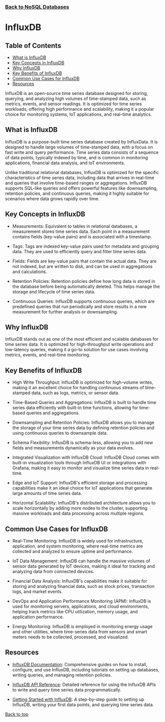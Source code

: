 ### [Back to NoSQL Databases](../readme.md)

# InfluxDB

## Table of Contents

- [What is InfluxDB](#what-is-influxdb)
- [Key Concepts in InfluxDB](#key-concepts-in-influxdb)
- [Why InfluxDB](#why-influxdb)
- [Key Benefits of InfluxDB](#key-benefits-of-influxdb)
- [Common Use Cases for InfluxDB](#common-use-cases-for-influxdb)
- [Resources](#resources)

InfluxDB is an open-source time series database designed for storing, querying, and analyzing high volumes of time-stamped data, such as metrics, events, and sensor readings. It is optimized for time series workloads, offering high performance and scalability, making it a popular choice for monitoring systems, IoT applications, and real-time analytics.

## What is InfluxDB

InfluxDB is a purpose-built time series database created by InfluxData. It is designed to handle large volumes of time-stamped data, with a focus on fast write and query performance. Time series data consists of a sequence of data points, typically indexed by time, and is common in monitoring applications, financial data analysis, and IoT environments.

Unlike traditional relational databases, InfluxDB is optimized for the specific characteristics of time series data, including data that arrives in real-time and queries that involve time-based ranges or aggregations. InfluxDB supports SQL-like queries and offers powerful features like downsampling, retention policies, and continuous queries, making it highly suitable for scenarios where data grows rapidly over time.

## Key Concepts in InfluxDB

- Measurements: Equivalent to tables in relational databases, a measurement stores time series data. Each point in a measurement contains fields (key-value pairs) and is associated with a timestamp.

- Tags: Tags are indexed key-value pairs used for metadata and grouping data. They are used to efficiently query and filter time series data.

- Fields: Fields are key-value pairs that contain the actual data. They are not indexed, but are written to disk, and can be used in aggregations and calculations.

- Retention Policies: Retention policies define how long data is stored in the database before being automatically deleted. This helps manage the storage and lifecycle of time series data.

- Continuous Queries: InfluxDB supports continuous queries, which are predefined queries that run periodically and store results in a new measurement for further analysis or downsampling.

## Why InfluxDB

InfluxDB stands out as one of the most efficient and scalable databases for time series data. It is optimized for high-throughput write operations and low-latency queries, making it a go-to solution for use cases involving metrics, events, and real-time monitoring.

## Key Benefits of InfluxDB

- High Write Throughput: InfluxDB is optimized for high-volume writes, making it an excellent choice for handling continuous streams of time-stamped data, such as logs, metrics, or sensor data.

- Time-Based Queries and Aggregations: InfluxDB is built to handle time series data efficiently with built-in time functions, allowing for time-based queries and aggregations.

- Downsampling and Retention Policies: InfluxDB allows you to manage the storage of your time series data by defining retention policies and using continuous queries to downsample data.

- Schema Flexibility: InfluxDB is schema-less, allowing you to add new fields and measurements dynamically as your data evolves.

- Integrated Visualization with InfluxDB Cloud: InfluxDB Cloud comes with built-in visualization tools through InfluxDB UI or integrations with Grafana, making it easy to monitor and visualize time series data in real-time.

- Edge and IoT Support: InfluxDB's efficient storage and processing capabilities make it an ideal choice for IoT applications that generate large amounts of time series data.

- Horizontal Scalability: InfluxDB's distributed architecture allows you to scale horizontally by adding more nodes to the cluster, supporting massive workloads and data processing across multiple regions.

## Common Use Cases for InfluxDB

- Real-Time Monitoring: InfluxDB is widely used for infrastructure, application, and system monitoring, where real-time metrics are collected and analyzed to ensure uptime and performance.

- IoT Data Management: InfluxDB can handle the massive volumes of sensor data generated by IoT devices, making it ideal for tracking and analyzing data from connected devices.

- Financial Data Analysis: InfluxDB's capabilities make it suitable for storing and analyzing financial data, such as stock prices, transaction logs, and market events.

- DevOps and Application Performance Monitoring (APM): InfluxDB is used for monitoring servers, applications, and cloud environments, helping track metrics like CPU utilization, memory usage, and application performance.

- Energy Monitoring: InfluxDB is employed in monitoring energy usage and other utilities, where time-series data from sensors and smart meters needs to be collected, processed, and visualized.

## Resources

- [InfluxDB Documentation](https://docs.influxdata.com/influxdb/): Comprehensive guides on how to install, configure, and use InfluxDB, including tutorials on setting up databases, writing queries, and managing retention policies.

- [InfluxDB API Reference](https://docs.influxdata.com/influxdb/v2.0/reference/api/): Detailed reference for using the InfluxDB APIs to write and query time series data programmatically.

- [Getting Started with InfluxDB](https://docs.influxdata.com/influxdb/v2.0/get-started/): A step-by-step guide to setting up InfluxDB, writing your first data points, and querying time series data.

[Back to top](#top)
